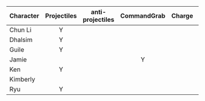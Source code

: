 | Character | Projectiles | anti-projectiles | CommandGrab |  Charge | Stock | Teleport |
| :--- | :-----------: | :--: | :--: | :--: | :--: | :--: |
| Chun Li  | Y | | | | | |
| Dhalsim | Y | | | | | Y |
| Guile | Y | | | | | |
| Jamie | | | Y | | Y | |
| Ken | Y | | | | | |
| Kimberly |  | | | | | Y |
| Ryu | Y | | | | | |

